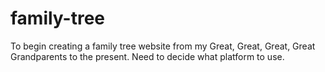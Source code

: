 # family-tree
To begin creating a family tree website from my Great, Great, Great, Great Grandparents to the present.
Need to decide what platform to use.

